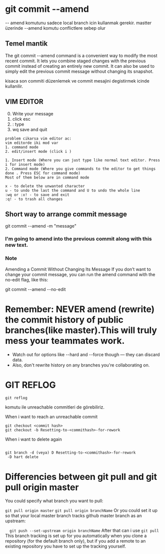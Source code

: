# git commit --amend
 -- amend komutunu sadece local branch icin kullanmak gerekir. 
 mastter üzerinde --amend komutu conflictlere sebep olur
 
## Temel mantik 

The git commit --amend command is a convenient way to modify the most recent commit.
It lets you combine staged changes with the previous commit instead of creating an entirely new commit.
It can also be used to simply edit the previous commit message without changing its snapshot.

kisaca son commiti düzenlemek ve commit mesajini degistirmek icinde kullanilir.
## VIM EDITOR 

0. Write your message
1. click esc
2. : type
3. wq save and quit
````
problem cikarsa vim editor ac:
vim editorde iki mod var 
1. command mode 
2. edit/insert mode (click i )

1. Insert mode (Where you can just type like normal text editor. Press i for insert mode)
2. Command mode (Where you give commands to the editor to get things done . Press ESC for command mode)
Most of them below are in command mode

x - to delete the unwanted character
u - to undo the last the command and U to undo the whole line
:wq or :x! - to save and exit
:q! - to trash all changes

````

## Short way to arrange commit message

git commit --amend -m "message"

### I'm going to amend into the previous commit along with this new text.

### Note

Amending a Commit Without Changing Its Message
If you don’t want to change your commit message, you can run the amend command with the no-edit flag, like this:

git commit --amend --no-edit

# Remember: NEVER amend (rewrite) the commit history of public branches(like master).This will truly mess your teammates work.


* Watch out for options like --hard and --force though — they can discard data.
* Also, don't rewrite history on any branches you're collaborating on.




# GIT REFLOG

``git reflog ``

komutu ile unreachable commitleri de görebiliriz.

When i want to reach an unreachable commit 

````
git checkout <commit hash>
git checkout -b Resetting-to-<commithash>-for-rework

````
When i want to delete again 
````

git branch -d (veya) D Resetting-to-<commithash>-for-rework
 -D hart delete
````
# Differencies between git pull and git pull origin master

You could specify what branch you want to pull:

 ``git pull origin master``
``git pull origin branchName``
Or you could set it up so that your local master 
branch tracks github master branch as an upstream:

``  git push --set-upstream origin branchName``
After that can i use 
``git pull``
This branch tracking is set up for you automatically when you 
clone a repository (for the default branch only), but if you add a remote to an existing repository you have to set up the tracking yourself.
